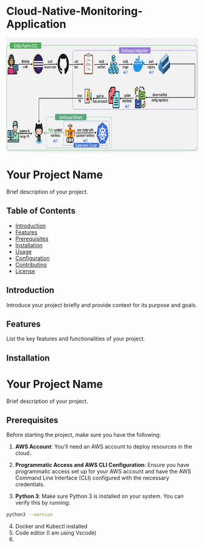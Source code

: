 # Cloud-Native-Monitoring-Application

<img src="https://github.com/vaibhavkapase1302/Cloud-Native-Monitoring-Application/blob/main/GitOps%20Architecture.jpg" width="800" height="300" alt="Example Image">

# Your Project Name

Brief description of your project.

## Table of Contents

- [Introduction](#introduction)
- [Features](#features)
- [Prerequisites](#prerequisites)
- [Installation](#installation)
- [Usage](#usage)
- [Configuration](#configuration)
- [Contributing](#contributing)
- [License](#license)

## Introduction

Introduce your project briefly and provide context for its purpose and goals.

## Features

List the key features and functionalities of your project.

## Installation

# Your Project Name

Brief description of your project.

## Prerequisites

Before starting the project, make sure you have the following:

1. **AWS Account**: You'll need an AWS account to deploy resources in the cloud.

2. **Programmatic Access and AWS CLI Configuration**: Ensure you have programmatic access set up for your AWS account and have the AWS Command Line Interface (CLI) configured with the necessary credentials.

3. **Python 3**: Make sure Python 3 is installed on your system. You can verify this by running:

  ```bash
  python3 --version
```

4. Docker and Kubectl installed
5. Code editor (I am using Vscode)
6. 



